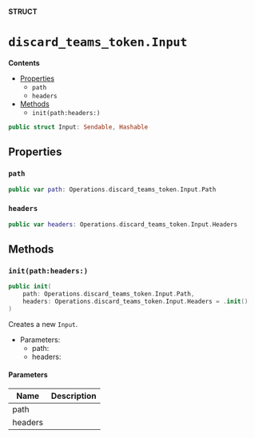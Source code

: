 **STRUCT**

# `discard_teams_token.Input`

**Contents**

- [Properties](#properties)
  - `path`
  - `headers`
- [Methods](#methods)
  - `init(path:headers:)`

```swift
public struct Input: Sendable, Hashable
```

## Properties
### `path`

```swift
public var path: Operations.discard_teams_token.Input.Path
```

### `headers`

```swift
public var headers: Operations.discard_teams_token.Input.Headers
```

## Methods
### `init(path:headers:)`

```swift
public init(
    path: Operations.discard_teams_token.Input.Path,
    headers: Operations.discard_teams_token.Input.Headers = .init()
)
```

Creates a new `Input`.

- Parameters:
  - path:
  - headers:

#### Parameters

| Name | Description |
| ---- | ----------- |
| path |  |
| headers |  |